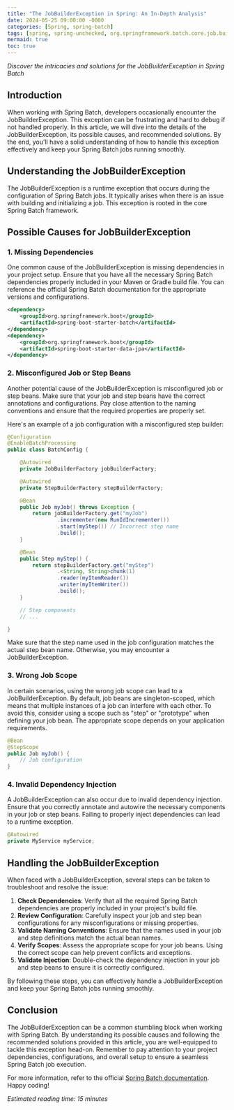 ```yaml
---
title: "The JobBuilderException in Spring: An In-Depth Analysis"
date: 2024-05-25 09:00:00 -0000
categories: [Spring, spring-batch]
tags: [spring, spring-unchecked, org.springframework.batch.core.job.builder]
mermaid: true
toc: true
---
```



*Discover the intricacies and solutions for the JobBuilderException in Spring Batch*

## Introduction

When working with Spring Batch, developers occasionally encounter the JobBuilderException. This exception can be frustrating and hard to debug if not handled properly. In this article, we will dive into the details of the JobBuilderException, its possible causes, and recommended solutions. By the end, you'll have a solid understanding of how to handle this exception effectively and keep your Spring Batch jobs running smoothly.

## Understanding the JobBuilderException

The JobBuilderException is a runtime exception that occurs during the configuration of Spring Batch jobs. It typically arises when there is an issue with building and initializing a job. This exception is rooted in the core Spring Batch framework.

## Possible Causes for JobBuilderException

### 1. Missing Dependencies

One common cause of the JobBuilderException is missing dependencies in your project setup. Ensure that you have all the necessary Spring Batch dependencies properly included in your Maven or Gradle build file. You can reference the official Spring Batch documentation for the appropriate versions and configurations.

```xml
<dependency>
    <groupId>org.springframework.boot</groupId>
    <artifactId>spring-boot-starter-batch</artifactId>
</dependency>
<dependency>
    <groupId>org.springframework.boot</groupId>
    <artifactId>spring-boot-starter-data-jpa</artifactId>
</dependency>
```

### 2. Misconfigured Job or Step Beans

Another potential cause of the JobBuilderException is misconfigured job or step beans. Make sure that your job and step beans have the correct annotations and configurations. Pay close attention to the naming conventions and ensure that the required properties are properly set.

Here's an example of a job configuration with a misconfigured step builder:

```java
@Configuration
@EnableBatchProcessing
public class BatchConfig {

    @Autowired
    private JobBuilderFactory jobBuilderFactory;

    @Autowired
    private StepBuilderFactory stepBuilderFactory;

    @Bean
    public Job myJob() throws Exception {
        return jobBuilderFactory.get("myJob")
                .incrementer(new RunIdIncrementer())
                .start(myStep()) // Incorrect step name
                .build();
    }

    @Bean
    public Step myStep() {
        return stepBuilderFactory.get("myStep")
                .<String, String>chunk(1)
                .reader(myItemReader())
                .writer(myItemWriter())
                .build();
    }

    // Step components
    // ...

}
```

Make sure that the step name used in the job configuration matches the actual step bean name. Otherwise, you may encounter a JobBuilderException.

### 3. Wrong Job Scope

In certain scenarios, using the wrong job scope can lead to a JobBuilderException. By default, job beans are singleton-scoped, which means that multiple instances of a job can interfere with each other. To avoid this, consider using a scope such as "step" or "prototype" when defining your job bean. The appropriate scope depends on your application requirements.

```java
@Bean
@StepScope
public Job myJob() {
    // Job configuration
}
```

### 4. Invalid Dependency Injection

A JobBuilderException can also occur due to invalid dependency injection. Ensure that you correctly annotate and autowire the necessary components in your job or step beans. Failing to properly inject dependencies can lead to a runtime exception.

```java
@Autowired
private MyService myService;
```

## Handling the JobBuilderException

When faced with a JobBuilderException, several steps can be taken to troubleshoot and resolve the issue:

1. **Check Dependencies**: Verify that all the required Spring Batch dependencies are properly included in your project's build file.
2. **Review Configuration**: Carefully inspect your job and step bean configurations for any misconfigurations or missing properties.
3. **Validate Naming Conventions**: Ensure that the names used in your job and step definitions match the actual bean names.
4. **Verify Scopes**: Assess the appropriate scope for your job beans. Using the correct scope can help prevent conflicts and exceptions.
5. **Validate Injection**: Double-check the dependency injection in your job and step beans to ensure it is correctly configured.

By following these steps, you can effectively handle a JobBuilderException and keep your Spring Batch jobs running smoothly.

## Conclusion

The JobBuilderException can be a common stumbling block when working with Spring Batch. By understanding its possible causes and following the recommended solutions provided in this article, you are well-equipped to tackle this exception head-on. Remember to pay attention to your project dependencies, configurations, and overall setup to ensure a seamless Spring Batch job execution.

For more information, refer to the official [Spring Batch documentation](https://docs.spring.io/spring-batch/docs/current/reference/html/index.html). Happy coding!

*Estimated reading time: 15 minutes*